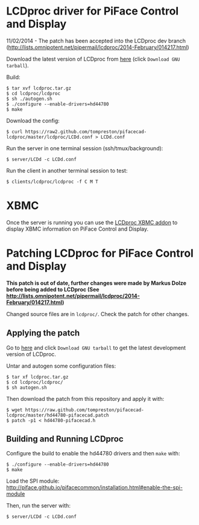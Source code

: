 LCDproc driver for PiFace Control and Display
=============================================
11/02/2014 - The patch has been accepted into the LCDproc dev branch
(http://lists.omnipotent.net/pipermail/lcdproc/2014-February/014217.html)

Download the latest version of LCDproc from [here](http://lcdproc.cvs.sourceforge.net/)
(click `Download GNU tarball`).

Build:

    $ tar xvf lcdproc.tar.gz
    $ cd lcdproc/lcdproc
    $ sh ./autogen.sh
    $ ./configure --enable-drivers=hd44780
    $ make

Download the config:

    $ curl https://raw2.github.com/tompreston/pifacecad-lcdproc/master/lcdproc/LCDd.conf > LCDd.conf

Run the server in one terminal session (ssh/tmux/background):

    $ server/LCDd -c LCDd.conf

Run the client in another terminal session to test:

    $ clients/lcdproc/lcdproc -f C M T

XBMC
====
Once the server is running you can use the [LCDproc XBMC addon](http://wiki.xbmc.org/index.php?title=Add-on:XBMC_LCDproc) to display XBMC information on PiFace Control and Display.


Patching LCDproc for PiFace Control and Display
===============================================
**This patch is out of date, further changes were made by Markus Dolze before
being added to LCDproc (See
http://lists.omnipotent.net/pipermail/lcdproc/2014-February/014217.html)**

Changed source files are in `lcdproc/`. Check the patch for other changes.

Applying the patch
------------------
Go to [here](http://lcdproc.cvs.sourceforge.net/) and click `Download GNU tarball`
to get the latest development version of LCDproc.

Untar and autogen some configuration files:

    $ tar xf lcdproc.tar.gz
    $ cd lcdproc/lcdproc/
    $ sh autogen.sh

Then download the patch from this repository and apply it with:

    $ wget https://raw.github.com/tompreston/pifacecad-lcdproc/master/hd44780-pifacecad.patch
    $ patch -p1 < hd44780-pifacecad.h

Building and Running LCDproc
----------------------------
Configure the build to enable the hd44780 drivers and then `make` with:

    $ ./configure --enable-drivers=hd44780
    $ make

Load the SPI module: http://piface.github.io/pifacecommon/installation.html#enable-the-spi-module

Then, run the server with:

    $ server/LCDd -c LCDd.conf
